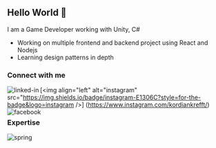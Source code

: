 ## Hello World 👏
I am a Game Developer working with Unity, C#
-  Working on multiple frontend and backend project using React and Nodejs
-  Learning design patterns in depth
### Connect with me
[<img align="left" alt="linked-in" src="https://img.shields.io/badge/linkedin-%230077B5.svg?&style=for-the-badge&logo=linkedin&logoColor=white" />](https://www.linkedin.com/in/kordian-krefft-24a4b3254)
[<img align="left" alt="instagram" src="https://img.shields.io/badge/instagram-E1306C?style=for-the-badge&logo=instagram />]
(https://www.instagram.com/kordiankrefft/)
[<img align="left" alt="facebook" src="https://img.shields.io/badge/facebook-%231877F2.svg?&style=for-the-badge&logo=facebook&logoColor=white" />](https://www.facebook.com/kordian.krefft/)<br>
### Expertise
<img align="left" alt="spring" src="https://img.shields.io/badge/UNITY-black?style=for-the-badge&logo=unity&logoColor=white" />
